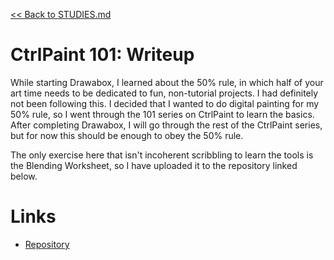 [<< Back to STUDIES.md](../../STUDIES.md)
# CtrlPaint 101: Writeup

While starting Drawabox, I learned about the 50% rule, in which half of your art time needs to be dedicated to fun, non-tutorial projects. I had definitely not been following this. I decided that I wanted to do digital painting for my 50% rule, so I went through the 101 series on CtrlPaint to learn the basics. After completing Drawabox, I will go through the rest of the CtrlPaint series, but for now this should be enough to obey the 50% rule.

The only exercise here that isn't incoherent scribbling to learn the tools is the Blending Worksheet, so I have uploaded it to the repository linked below.

# Links

- [Repository](https://github.com/MasqueradeOfSilence/ctrlpaint_101)
